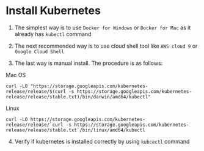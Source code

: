 # Install Kubernetes

1. The simplest way is to use `Docker for Windows` or `Docker for Mac` as it already has `kubectl` command

2. The next recommended way is to use cloud shell tool like `AWS cloud 9` or `Google Cloud Shell`

3. The last way is manual install. The procedure is as follows:

Mac OS
```
curl -LO "https://storage.googleapis.com/kubernetes-release/release/$(curl -s https://storage.googleapis.com/kubernetes-release/release/stable.txt)/bin/darwin/amd64/kubectl"
```

Linux
```
curl -LO https://storage.googleapis.com/kubernetes-release/release/`curl -s https://storage.googleapis.com/kubernetes-release/release/stable.txt`/bin/linux/amd64/kubectl
```

4. Verify if kubernetes is installed correctly by using `kubcectl` command

